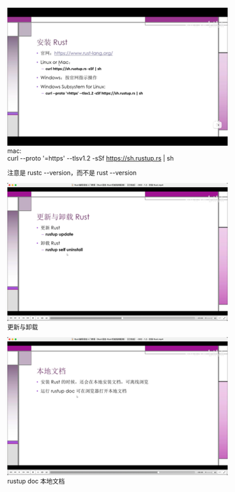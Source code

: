 ![](./img/2022-07-30-17-13-45.png)  
mac:  
curl --proto '=https' --tlsv1.2 -sSf https://sh.rustup.rs | sh

注意是 rustc --version，而不是 rust --version

![](./img/2022-07-30-17-17-17.png)  
更新与卸载

![](./img/2022-07-30-17-18-32.png)  
rustup doc 本地文档
